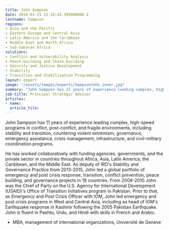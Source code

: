 ```yaml
---
title: John Sampson
date: 2016-01-21 22:18:43.395000000 Z
lastname: Sampson
regions:
- Asia and the Pacific
- Eastern Europe and Central Asia
- Latin America and the Caribbean
- Middle East and North Africa
- Sub-Saharan Africa
solutions:
- Conflict and Vulnerability Analysis
- Peace-building and State-building
- Security and Justice Development
- Stability
- Transition and Stabilization Programming
layout: expert
image: "/assets/images/experts/SampsonJohn_inner.jpg"
summary: "John Sampson has 11 years of experience leading complex, high-speed programs in conflict, post-conflict, and fragile environments, including stability and transition, countering violent extremism, governance, emergency assistance, crisis management, infrastructure, and civil-military coordination programs. "
job-title: Principal Strategic Advisor
articles:
- name:
  article_file:
---
```

John Sampson has 11 years of experience leading complex, high-speed programs in conflict, post-conflict, and fragile environments, including stability and transition, countering violent extremism, governance, emergency assistance, crisis management, infrastructure, and civil-military coordination programs.

He has worked collaboratively with funding agencies, governments, and the private sector in countries throughout Africa, Asia, Latin America, the Caribbean, and the Middle East. As deputy of IRD's Stability and Governance Practice from 2013-2015, John led a global portfolio of emergency and post crisis response, transition, conflict prevention, peace building, and governance projects in 18 countries. From 2008-2010 John was the Chief of Party on the U.S. Agency for International Development (USAID)'s Office of Transition Initiatives program in Pakistan. Prior to that, as Emergency and Post Crisis Officer with IOM, John led emergency and post crisis programs in West and Central Asia, including as head of IOM's Earthquake response in Kashmir following the 2005 Pakistan Earthquake. John is fluent in Pashtu, Urdu, and Hindi with skills in French and Arabic.

* MBA, management of international organizations, Université de Geneve
